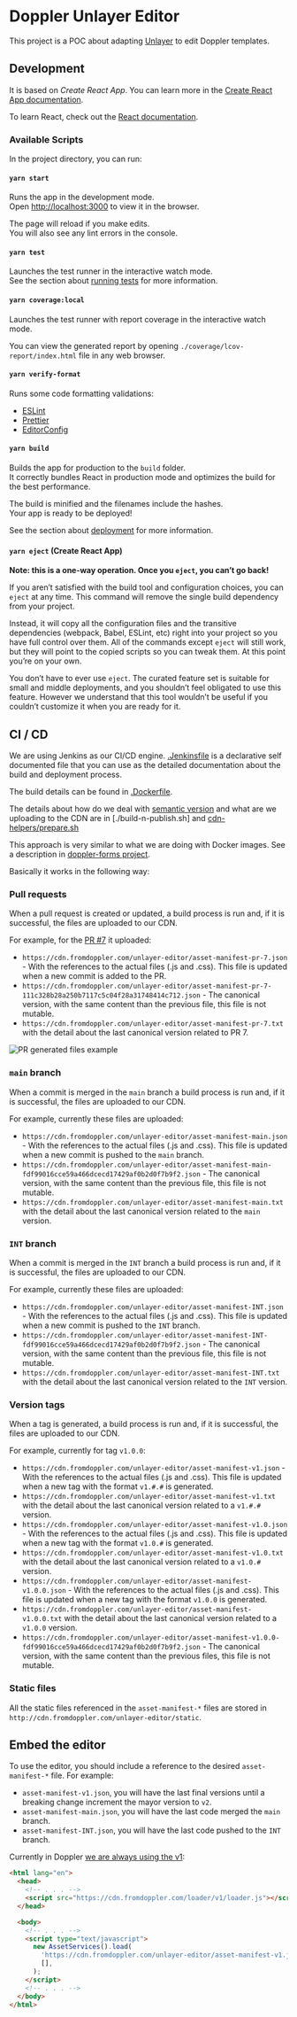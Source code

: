 # Doppler Unlayer Editor

This project is a POC about adapting [Unlayer](https://unlayer.com/) to edit Doppler templates.

## Development

It is based on _Create React App_. You can learn more in the [Create React App documentation](https://facebook.github.io/create-react-app/docs/getting-started).

To learn React, check out the [React documentation](https://reactjs.org/).

### Available Scripts

In the project directory, you can run:

#### `yarn start`

Runs the app in the development mode.\
Open [http://localhost:3000](http://localhost:3000) to view it in the browser.

The page will reload if you make edits.\
You will also see any lint errors in the console.

#### `yarn test`

Launches the test runner in the interactive watch mode.\
See the section about [running tests](https://facebook.github.io/create-react-app/docs/running-tests) for more information.

#### `yarn coverage:local`

Launches the test runner with report coverage in the interactive watch mode.

You can view the generated report by opening `./coverage/lcov-report/index.html` file in any web browser.

#### `yarn verify-format`

Runs some code formatting validations:

- [ESLint](https://eslint.org/)
- [Prettier](https://prettier.io/)
- [EditorConfig](https://editorconfig.org/)

#### `yarn build`

Builds the app for production to the `build` folder.\
It correctly bundles React in production mode and optimizes the build for the best performance.

The build is minified and the filenames include the hashes.\
Your app is ready to be deployed!

See the section about [deployment](https://facebook.github.io/create-react-app/docs/deployment) for more information.

#### `yarn eject` (Create React App)

**Note: this is a one-way operation. Once you `eject`, you can’t go back!**

If you aren’t satisfied with the build tool and configuration choices, you can `eject` at any time. This command will remove the single build dependency from your project.

Instead, it will copy all the configuration files and the transitive dependencies (webpack, Babel, ESLint, etc) right into your project so you have full control over them. All of the commands except `eject` will still work, but they will point to the copied scripts so you can tweak them. At this point you’re on your own.

You don’t have to ever use `eject`. The curated feature set is suitable for small and middle deployments, and you shouldn’t feel obligated to use this feature. However we understand that this tool wouldn’t be useful if you couldn’t customize it when you are ready for it.

## CI / CD

We are using Jenkins as our CI/CD engine. [.Jenkinsfile](./.Jenkinsfile) is a declarative self documented file that you can use as the detailed documentation about the build and deployment process.

The build details can be found in [.Dockerfile](./.Dockerfile).

The details about how do we deal with [semantic version](https://semver.org/) and what are we uploading to the CDN are in [./build-n-publish.sh] and [cdn-helpers/prepare.sh](./cdn-helpers/prepare.sh)

This approach is very similar to what we are doing with Docker images. See a description in [doppler-forms project](https://github.com/MakingSense/doppler-forms#continuous-deployment-to-test-and-production-environments).

Basically it works in the following way:

### Pull requests

When a pull request is created or updated, a build process is run and, if it is successful, the files are uploaded to our CDN.

For example, for the [PR #7](https://github.com/FromDoppler/unlayer-editor/pull/7) it uploaded:

- `https://cdn.fromdoppler.com/unlayer-editor/asset-manifest-pr-7.json` - With the references to the actual files (.js and .css). This file is updated when a new commit is added to the PR.
- `https://cdn.fromdoppler.com/unlayer-editor/asset-manifest-pr-7-111c328b28a250b7117c5c04f28a31748414c712.json` - The canonical version, with the same content than the previous file, this file is not mutable.
- `https://cdn.fromdoppler.com/unlayer-editor/asset-manifest-pr-7.txt` with the detail about the last canonical version related to PR 7.

![PR generated files example](./docs/pr-generated-files.png)

### `main` branch

When a commit is merged in the `main` branch a build process is run and, if it is successful, the files are uploaded to our CDN.

For example, currently these files are uploaded:

- `https://cdn.fromdoppler.com/unlayer-editor/asset-manifest-main.json` - With the references to the actual files (.js and .css). This file is updated when a new commit is pushed to the `main` branch.
- `https://cdn.fromdoppler.com/unlayer-editor/asset-manifest-main-fdf99016cce59a466dcecd17429af0b2d0f7b9f2.json` - The canonical version, with the same content than the previous file, this file is not mutable.
- `https://cdn.fromdoppler.com/unlayer-editor/asset-manifest-main.txt` with the detail about the last canonical version related to the `main` version.

### `INT` branch

When a commit is merged in the `INT` branch a build process is run and, if it is successful, the files are uploaded to our CDN.

For example, currently these files are uploaded:

- `https://cdn.fromdoppler.com/unlayer-editor/asset-manifest-INT.json` - With the references to the actual files (.js and .css). This file is updated when a new commit is pushed to the `INT` branch.
- `https://cdn.fromdoppler.com/unlayer-editor/asset-manifest-INT-fdf99016cce59a466dcecd17429af0b2d0f7b9f2.json` - The canonical version, with the same content than the previous file, this file is not mutable.
- `https://cdn.fromdoppler.com/unlayer-editor/asset-manifest-INT.txt` with the detail about the last canonical version related to the `INT` version.

### Version tags

When a tag is generated, a build process is run and, if it is successful, the files are uploaded to our CDN.

For example, currently for tag `v1.0.0`:

- `https://cdn.fromdoppler.com/unlayer-editor/asset-manifest-v1.json` - With the references to the actual files (.js and .css). This file is updated when a new tag with the format `v1.#.#` is generated.
- `https://cdn.fromdoppler.com/unlayer-editor/asset-manifest-v1.txt` with the detail about the last canonical version related to a `v1.#.#` version.
- `https://cdn.fromdoppler.com/unlayer-editor/asset-manifest-v1.0.json` - With the references to the actual files (.js and .css). This file is updated when a new tag with the format `v1.0.#` is generated.
- `https://cdn.fromdoppler.com/unlayer-editor/asset-manifest-v1.0.txt` with the detail about the last canonical version related to a `v1.0.#` version.
- `https://cdn.fromdoppler.com/unlayer-editor/asset-manifest-v1.0.0.json` - With the references to the actual files (.js and .css). This file is updated when a new tag with the format `v1.0.0` is generated.
- `https://cdn.fromdoppler.com/unlayer-editor/asset-manifest-v1.0.0.txt` with the detail about the last canonical version related to a `v1.0.0` version.
- `https://cdn.fromdoppler.com/unlayer-editor/asset-manifest-v1.0.0-fdf99016cce59a466dcecd17429af0b2d0f7b9f2.json` - The canonical version, with the same content than the previous files, this file is not mutable.

### Static files

All the static files referenced in the `asset-manifest-*` files are stored in `http://cdn.fromdoppler.com/unlayer-editor/static`.

## Embed the editor

To use the editor, you should include a reference to the desired `asset-manifest-*` file. For example:

- `asset-manifest-v1.json`, you will have the last final versions until a breaking change increment the mayor version to `v2`.
- `asset-manifest-main.json`, you will have the last code merged the `main` branch.
- `asset-manifest-INT.json`, you will have the last code pushed to the `INT` branch.

Currently in Doppler [we are always using the v1](https://github.com/MakingSense/Doppler/blob/f89184ce5e16bc326809f5b224a478621bf75fbb/Doppler.Presentation.MVC/UnlayerEditorPoc/index.html#L26):

```html
<html lang="en">
  <head>
    <!-- . . . -->
    <script src="https://cdn.fromdoppler.com/loader/v1/loader.js"></script>
  </head>

  <body>
    <!-- . . . -->
    <script type="text/javascript">
      new AssetServices().load(
        'https://cdn.fromdoppler.com/unlayer-editor/asset-manifest-v1.json',
        [],
      );
    </script>
    <!-- . . . -->
  </body>
</html>
```
